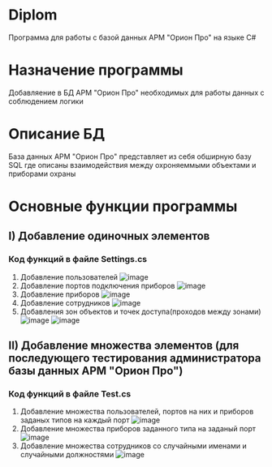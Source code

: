 # Diplom
Программа для работы с базой данных АРМ "Орион Про" на языке C# 


# Назначение программы
Добавляение в БД АРМ "Орион Про" необходимых для работы данных с соблюдением логики

# Описание БД 
База данных АРМ "Орион Про" представляет из себя обширную базу SQL где описаны взаимодействия между охроняеммыми объектами и приборами охраны

# Основные функции программы
## I) Добавление одиночных элементов 
### Код функций в файле Settings.cs
   1. Добавление пользователей 
      ![image](https://user-images.githubusercontent.com/72348172/202149903-0a27a6b2-9646-4ade-92c8-20e9b1a0fb9a.png)
   2. Добавление портов подключения приборов
      ![image](https://user-images.githubusercontent.com/72348172/202152788-1b799e8a-13d2-46f8-aa49-0b5f71a423fe.png)
   3. Добавление приборов
      ![image](https://user-images.githubusercontent.com/72348172/202150159-2cfa5241-c51a-42e3-a617-5704e97deb70.png)
   4. Добавление сотрудников 
      ![image](https://user-images.githubusercontent.com/72348172/202150481-9f6a7852-e903-4c06-ba4c-480274698e6f.png)
   5. Добавления зон объектов и точек доступа(проходов между зонами)
      ![image](https://user-images.githubusercontent.com/72348172/202150736-588302ae-e085-40ee-944e-03b2fdd9be9f.png)
      ![image](https://user-images.githubusercontent.com/72348172/202150753-c9d8e968-011f-45fd-b0f5-f8a0e4f76e01.png)
## II) Добавление множества элементов (для последующего тестирования администратора базы данных АРМ "Орион Про") 
### Код функций в файле Test.cs
   1. Добавление множества пользователей, портов на них и приборов заданых типов на каждый порт
      ![image](https://user-images.githubusercontent.com/72348172/202151340-e1270b24-37e8-495b-b4f9-5a89f6e1e3d7.png)
   2. Добавление множества приборов заданного типа на заданый порт 
      ![image](https://user-images.githubusercontent.com/72348172/202151739-10ea4b40-0d25-4793-b611-4eb5aa3ba3db.png)
   3. Добавление множества сотрудников со случайными именами и случайными должностями
      ![image](https://user-images.githubusercontent.com/72348172/202153009-71b454e7-b3bb-4195-9468-ceec43a9d755.png)


